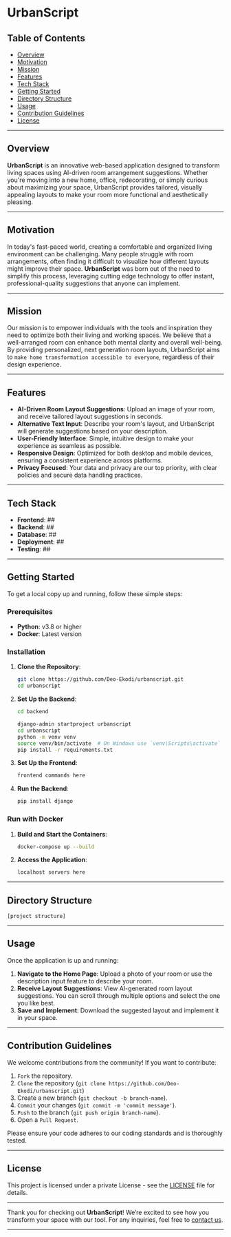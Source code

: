 # **UrbanScript**

## **Table of Contents**
- [Overview](#overview)
- [Motivation](#motivation)
- [Mission](#mission)
- [Features](#features)
- [Tech Stack](#tech-stack)
- [Getting Started](#getting-started)
- [Directory Structure](#directory-structure)
- [Usage](#usage)
- [Contribution Guidelines](#contribution-guidelines)
- [License](#license)

---


## **Overview**

**UrbanScript** is an innovative web-based application designed to transform living spaces using AI-driven room arrangement suggestions. Whether you're moving into a new home, office, redecorating, or simply curious about maximizing your space, UrbanScript provides tailored, visually appealing layouts to make your room more functional and aesthetically pleasing.

---

## **Motivation**

In today's fast-paced world, creating a comfortable and organized living environment can be challenging. Many people struggle with room arrangements, often finding it difficult to visualize how different layouts might improve their space. **UrbanScript** was born out of the need to simplify this process, leveraging cutting edge technology to offer instant, professional-quality suggestions that anyone can implement.

---

## **Mission**

Our mission is to empower individuals with the tools and inspiration they need to optimize both their living and working spaces. We believe that a well-arranged room can enhance both mental clarity and overall well-being. By providing personalized, next generation room layouts, UrbanScript aims to ``make home transformation accessible to everyone``, regardless of their design experience.

---

## **Features**

- **AI-Driven Room Layout Suggestions**: Upload an image of your room, and receive tailored layout suggestions in seconds.
- **Alternative Text Input**: Describe your room's layout, and UrbanScript will generate suggestions based on your description.
- **User-Friendly Interface**: Simple, intuitive design to make your experience as seamless as possible.
- **Responsive Design**: Optimized for both desktop and mobile devices, ensuring a consistent experience across platforms.
- **Privacy Focused**: Your data and privacy are our top priority, with clear policies and secure data handling practices.

---

## **Tech Stack**

- **Frontend**: ##
- **Backend**: ##
- **Database**: ##
- **Deployment**: ##
- **Testing**: ##

---

## **Getting Started**

To get a local copy up and running, follow these simple steps:

### **Prerequisites**

- **Python**: v3.8 or higher
- **Docker**: Latest version

### **Installation**

1. **Clone the Repository**:
   ```bash
   git clone https://github.com/Deo-Ekodi/urbanscript.git
   cd urbanscript
   ```

2. **Set Up the Backend**:
   ```bash
   cd backend

   django-admin startproject urbanscript
   cd urbanscript
   python -m venv venv
   source venv/bin/activate  # On Windows use `venv\Scripts\activate`
   pip install -r requirements.txt
   ```

3. **Set Up the Frontend**:
   ```bash
   frontend commands here
   ```

4. **Run the Backend**:
   ```bash
   pip install django
   ```

### **Run with Docker**

1. **Build and Start the Containers**:
   ```bash
   docker-compose up --build
   ```

2. **Access the Application**:
   ```bash
   localhost servers here
   ```

---

## **Directory Structure**

```plaintext
[project structure]
```

---

## **Usage**

Once the application is up and running:

1. **Navigate to the Home Page**: Upload a photo of your room or use the description input feature to describe your room.
2. **Receive Layout Suggestions**: View AI-generated room layout suggestions. You can scroll through multiple options and select the one you like best.
3. **Save and Implement**: Download the suggested layout and implement it in your space.

---

## **Contribution Guidelines**

We welcome contributions from the community! If you want to contribute:

1. ``Fork`` the repository.
2. ``Clone`` the repository (`git clone https://github.com/Deo-Ekodi/urbanscript.git`)
3. Create a new branch (`git checkout -b branch-name`).
4. ``Commit`` your changes (`git commit -m 'commit message'`).
5. ``Push`` to the branch (`git push origin branch-name`).
6. Open a ``Pull Request``.

Please ensure your code adheres to our coding standards and is thoroughly tested.

---

## **License**

This project is licensed under a private License - see the [LICENSE](LICENSE) file for details.

---

Thank you for checking out **UrbanScript**! We’re excited to see how you transform your space with our tool. For any inquiries, feel free to [contact us](mailto:deoekodi@gmail.com).

--- 
